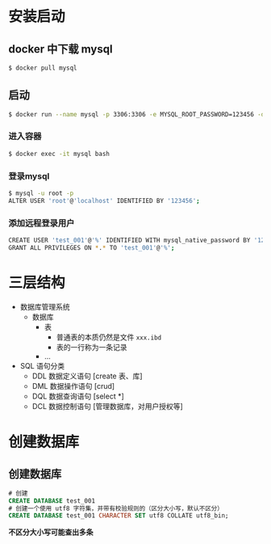 # 安装启动

## docker 中下载 mysql

```sh
$ docker pull mysql
```

## 启动

```sh
$ docker run --name mysql -p 3306:3306 -e MYSQL_ROOT_PASSWORD=123456 -d mysql
```

### 进入容器

```sh	
$ docker exec -it mysql bash
```

### 登录mysql

```sh	
$ mysql -u root -p
ALTER USER 'root'@'localhost' IDENTIFIED BY '123456';
```

### 添加远程登录用户

```sh
CREATE USER 'test_001'@'%' IDENTIFIED WITH mysql_native_password BY '123456';
GRANT ALL PRIVILEGES ON *.* TO 'test_001'@'%';
```





# 三层结构

+ 数据库管理系统
  + 数据库
    + 表
      + 普通表的本质仍然是文件 `xxx.ibd`
      + 表的一行称为一条记录
    + ...
+ SQL 语句分类
  + DDL  数据定义语句 [create 表、库]
  + DML 数据操作语句 [crud]
  + DQL 数据查询语句 [select *]
  + DCL  数据控制语句 [管理数据库，对用户授权等]

# 创建数据库

## 创建数据库

```sql
# 创建
CREATE DATABASE test_001 
# 创建一个使用 utf8 字符集，并带有校验规则的（区分大小写，默认不区分）
CREATE DATABASE test_001 CHARACTER SET utf8 COLLATE utf8_bin;
```

**不区分大小写可能查出多条**